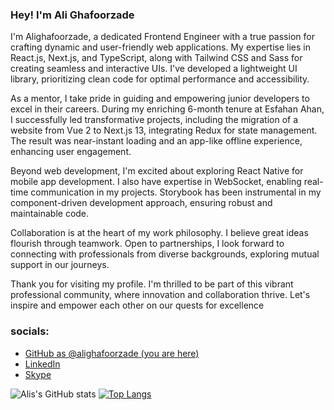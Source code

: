 ### Hey! I'm __Ali Ghafoorzade__

I'm Alighafoorzade, a dedicated Frontend Engineer with a true passion for crafting dynamic and user-friendly web applications. My expertise lies in React.js, Next.js, and TypeScript, along with Tailwind CSS and Sass for creating seamless and interactive UIs. I've developed a lightweight UI library, prioritizing clean code for optimal performance and accessibility.

As a mentor, I take pride in guiding and empowering junior developers to excel in their careers. During my enriching 6-month tenure at Esfahan Ahan, I successfully led transformative projects, including the migration of a website from Vue 2 to Next.js 13, integrating Redux for state management. The result was near-instant loading and an app-like offline experience, enhancing user engagement.

Beyond web development, I'm excited about exploring React Native for mobile app development. I also have expertise in WebSocket, enabling real-time communication in my projects. Storybook has been instrumental in my component-driven development approach, ensuring robust and maintainable code.

Collaboration is at the heart of my work philosophy. I believe great ideas flourish through teamwork. Open to partnerships, I look forward to connecting with professionals from diverse backgrounds, exploring mutual support in our journeys.

Thank you for visiting my profile. I'm thrilled to be part of this vibrant professional community, where innovation and collaboration thrive. Let's inspire and empower each other on our quests for excellence

### socials:

* [GitHub as @alighafoorzade (you are here)](https://github.com/alighafoorzade)
* [LinkedIn](https://linkedin.com/in/ali-ghafoorzade/)
* [Skype](https://join.skype.com/invite/dFQFGEvBmA61)

![Alis's GitHub stats](https://github-readme-stats.vercel.app/api?username=alighafoorzade&theme=transparent&show=reviews)
[![Top Langs](https://github-readme-stats.vercel.app/api/top-langs/?username=alighafoorzade&theme=transparent)](https://github.com/anuraghazra/github-readme-stats)
